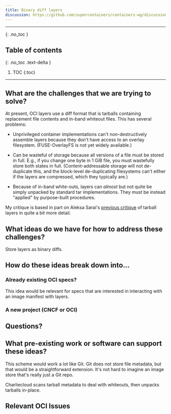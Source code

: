 ```yaml
---
title: Binary diff layers
discussion: https://github.com/supercontainers/containers-wg/discussions/27
---
```


---

{: .no_toc }

## Table of contents
{: .no_toc .text-delta }

1. TOC
{:toc}

---

## What are the challenges that we are trying to solve?

At present, OCI layers use a diff format that is tarballs containing
replacement file contents and in-band whiteout files. This has several
problems:

* Unprivileged container implementations can't non-destructively assemble
  layers because they don't have access to an overlay filesystem.
  (FUSE-OverlayFS is not yet widely available.)

* Can be wasteful of storage because all versions of a file must be stored in
  full. E.g., if you change one byte in 1 GiB file, you must wastefully store
  both states in full. (Content-addressable storage will not de-duplicate
  this, and the block-level de-duplicating filesystems can't either if the
  layers are compressed, which they typically are.)

* Because of in-band white-outs, layers can *almost* but not quite be simply
  unpacked by standard tar implementations. They must be instead "applied" by
  purpose-built procedures.

My critique is based in part on Aleksa Sarai's [previous critique][1] of
tarball layers in quite a bit more detail.

[1]: https://www.cyphar.com/blog/post/20190121-ociv2-images-i-tar

## What ideas do we have for how to address these challenges?

Store layers as binary diffs.

## How do these ideas break down into...

### Already existing OCI specs?

This idea would be relevant for specs that are interested in interacting with
an image manifest with layers.

### A new project (CNCF or OCI)


## Questions?


## What pre-existing work or software can support these ideas?

This scheme would work a lot like Git. Git does not store file metadata, but
that would be a straightforward extension. It's not hard to imagine an image
store that's really just a Git repo.

Charliecloud scans tarball metadata to deal with whiteouts, then unpacks
tarballs in-place.


## Relevant OCI Issues
